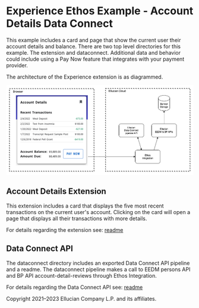# Experience Ethos Example - Account Details Data Connect

This example includes a card and page that show the current user their account details and balance. There are two top level directories for this example. The extension and dataconnect.
Additional data and behavior could include using a Pay Now feature that integrates with your payment provider.

The architecture of the Experience extension is as diagrammed.

![](docs/images/Account-Details-Diagram.png)

## Account Details Extension

This extension includes a card that displays the five most recent transactions on the current user's account. Clicking on the card will open a page that displays all their transactions with more details.

For details regarding the extension see: [readme](extension/README.md)

## Data Connect API

The dataconnect directory includes an exported Data Connect API pipeline and a readme. The dataconnect pipeline makes a call to EEDM persons API and BP API account-detail-reviews through Ethos Integration.

For details regarding the Data Connect API see: [readme](dataconnect/README.md)

Copyright 2021–2023 Ellucian Company L.P. and its affiliates.
